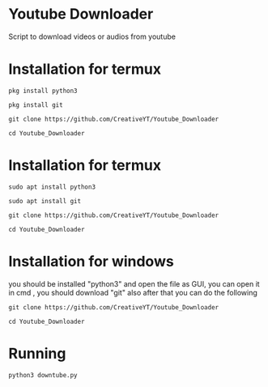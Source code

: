 # Youtube Downloader
Script to download videos or audios from youtube

# Installation for termux
```
pkg install python3

pkg install git

git clone https://github.com/CreativeYT/Youtube_Downloader

cd Youtube_Downloader
```
# Installation for termux
```
sudo apt install python3

sudo apt install git

git clone https://github.com/CreativeYT/Youtube_Downloader

cd Youtube_Downloader
```

# Installation for windows

you should be installed "python3" and open the file as GUI, you can open it in cmd , you should download "git" also after that you can do the following
```
git clone https://github.com/CreativeYT/Youtube_Downloader

cd Youtube_Downloader
```
# Running
```
python3 downtube.py
```
